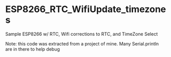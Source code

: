 # ESP8266_RTC_WifiUpdate_timezones
Sample ESP8266 w/ RTC, Wifi corrections to RTC, and TimeZone Select

Note: this code was extracted from a project of mine. Many Serial.println are in there to help debug

